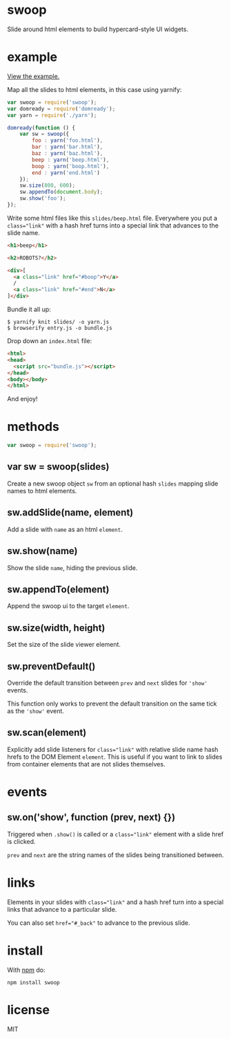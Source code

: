 swoop
=====

Slide around html elements to build hypercard-style UI widgets.

example
=======

[View the example.](http://substack.net/projects/swoop-example/)

Map all the slides to html elements, in this case using yarnify:

``` js
var swoop = require('swoop');
var domready = require('domready');
var yarn = require('./yarn');

domready(function () {
    var sw = swoop({
        foo : yarn('foo.html'),
        bar : yarn('bar.html'),
        baz : yarn('baz.html'),
        beep : yarn('beep.html'),
        boop : yarn('boop.html'),
        end : yarn('end.html')
    });
    sw.size(800, 600);
    sw.appendTo(document.body);
    sw.show('foo');
});
```
Write some html files like this `slides/beep.html` file.
Everywhere you put a `class="link"` with a hash href turns into a special link
that advances to the slide name.

``` html
<h1>beep</h1>

<h2>ROBOTS?</h2>

<div>[
  <a class="link" href="#boop">Y</a>
  /
  <a class="link" href="#end">N</a>
]</div>
```

Bundle it all up:

```
$ yarnify knit slides/ -o yarn.js
$ browserify entry.js -o bundle.js
```

Drop down an `index.html` file:

``` html
<html>
<head>
  <script src="bundle.js"></script>
</head>
<body></body>
</html>
```

And enjoy!

methods
=======

``` js
var swoop = require('swoop');
```

var sw = swoop(slides)
----------------------

Create a new swoop object `sw` from an optional hash `slides` mapping slide
names to html elements.

sw.addSlide(name, element)
--------------------------

Add a slide with `name` as an html `element`.

sw.show(name)
-------------

Show the slide `name`, hiding the previous slide.

sw.appendTo(element)
--------------------

Append the swoop ui to the target `element`.

sw.size(width, height)
----------------------

Set the size of the slide viewer element.

sw.preventDefault()
-------------------

Override the default transition between `prev` and `next` slides for `'show'`
events.

This function only works to prevent the default transition on the same tick as
the `'show'` event.

sw.scan(element)
----------------

Explicitly add slide listeners for `class="link"` with relative slide name hash
hrefs to the DOM Element `element`. This is useful if you want to link to slides
from container elements that are not slides themselves.

events
======

sw.on('show', function (prev, next) {})
---------------------------------------

Triggered when `.show()` is called or a `class="link"` element with a slide href
is clicked.

`prev` and `next` are the string names of the slides being transitioned between.

links
=====

Elements in your slides with `class="link"` and a hash href turn into a special
links that advance to a particular slide.

You can also set `href="#_back"` to advance to the previous slide.

install
=======

With [npm](http://npmjs.org) do:

```
npm install swoop
```

license
=======

MIT
